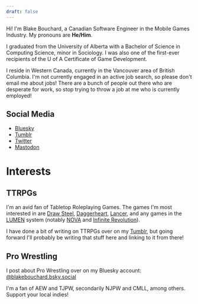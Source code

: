 ```yaml
---
draft: false
---
```

Hi! I'm Blake Bouchard, a Canadian Software Engineer in the Mobile Games Industry. My pronouns are **He/Him**.

I graduated from the University of Alberta with a Bachelor of Science in Computing Science, minor in Sociology. I was also one of the first-ever recipients of the U of A Certificate of Game Development.

I reside in Western Canada, currently in the Vancouver area of British Columbia. I'm not currently engaged in an active job search, so please don't email me about jobs! There are a bunch of people out there who are desperate for work, so stop trying to throw a job at me who is currently employed!
## Social Media
- [Bluesky](https://bsky.app/profile/blakebouchard.bsky.social)
- [Tumblr](https://www.tumblr.com/ultraflavour)
- [Twitter](https://twitter.com/BlakeDBouchard)
- [Mastodon](https://mastodon.world/@blakeb)
# Interests
## TTRPGs
I'm an avid fan of Tabletop Roleplaying Games. The games I'm most interested in are [Draw Steel](https://mcdm-rpg.backerkit.com/hosted_preorders), [Daggerheart](https://www.daggerheart.com/), [Lancer](https://massifpress.com/lancer), and any games in the [LUMEN](https://gilarpgs.itch.io/lumen) system (notably [NOVA](https://gilarpgs.itch.io/nova) and [Infinite Revolution](https://gwencie.itch.io/infinite-revolution)).

I have done a bit of writing on TTRPGs over on my [Tumblr](https://www.tumblr.com/ultraflavour), but going forward I'll probably be writing that stuff here and linking to it from there!
## Pro Wrestling
I post about Pro Wrestling over on my Bluesky account: [@blakebouchard.bsky.social](https://bsky.app/profile/blakebouchard.bsky.social)

I'm a fan of AEW and TJPW, secondarily NJPW and CMLL, among others. Support your local indies!
